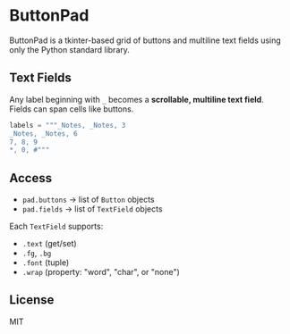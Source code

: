 # ButtonPad

ButtonPad is a tkinter-based grid of buttons and multiline text fields using only the Python standard library.

## Text Fields

Any label beginning with `_` becomes a **scrollable, multiline text field**.  
Fields can span cells like buttons.

```python
labels = """_Notes, _Notes, 3
_Notes, _Notes, 6
7, 8, 9
*, 0, #"""
```

## Access

- `pad.buttons` → list of `Button` objects
- `pad.fields` → list of `TextField` objects

Each `TextField` supports:
- `.text` (get/set)
- `.fg`, `.bg`
- `.font` (tuple)
- `.wrap` (property: "word", "char", or "none")

## License

MIT
